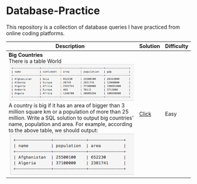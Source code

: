 # Database-Practice

This repository is a collection of database queries I have practiced from online coding platforms.


| Description   | Solution | Difficulty |
|------------------------------------------------------------|-----------------------------------------------------------------------------------------------------|------------------------------------------------------------------------|
| <b>Big Countries</b>  <br>  There is a table World <br>  ![picture](/img/bc1.png) <br> A country is big if it has an area of bigger than 3 million square km or a population of more than 25 million. Write a SQL solution to output big countries' name, population and area. For example, according to the above table, we should output: <br> ![picture](/img/bc2.png) | [Click](https://github.com/bhasin11/Database-Practice/blob/master/src/BigCountries)                               |Easy|
